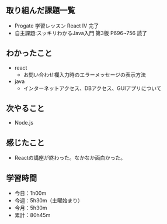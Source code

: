 ## 取り組んだ課題一覧
- Progate 学習レッスン React IV 完了
- 自主課題:スッキリわかるJava入門 第3版 P696~756 読了
## わかったこと
- react
    - お問い合わせ欄入力時のエラーメッセージの表示方法
- java
    - インターネットアクセス、DBアクセス、GUIアプリについて
## 次やること
- Node.js
## 感じたこと
- Reactの講座が終わった。なかなか面白かった。
## 学習時間
- 今日：1h00m
- 今週：5h30m（土曜始まり）
- 今月：5h30m
- 累計：80h45m
